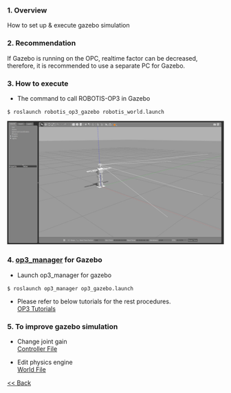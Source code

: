 ### 1. Overview  
How to set up & execute gazebo simulation

### 2. Recommendation  
If Gazebo is running on the OPC, realtime factor can be decreased, therefore, it is recommended to use a separate PC for Gazebo.

### 3. How to execute  
* The command to call ROBOTIS-OP3 in Gazebo
```
$ roslaunch robotis_op3_gazebo robotis_world.launch
```
![op3_gazebo](https://github.com/ROBOTIS-GIT/ROBOTIS-Documents/blob/master/wiki-images/ROBOTIS-OP3/op3_gazebo.png?raw=true)

### 4. [op3_manager](op3_manager.md) for Gazebo  

* Launch op3_manager for gazebo   
```
$ roslaunch op3_manager op3_gazebo.launch
```

* Please refer to below tutorials for the rest procedures.   
[OP3 Tutorials](OP3-Tutorials.md)

### 5. To improve gazebo simulation

* Change joint gain   
[Controller File](https://github.com/ROBOTIS-GIT/ROBOTIS-OP3-Common/blob/master/robotis_op3_gazebo/config/position_controller.yaml)

* Edit physics engine   
[World File](https://github.com/ROBOTIS-GIT/ROBOTIS-OP3-Common/blob/master/robotis_op3_gazebo/worlds/empty.world)


[&lt;&lt; Back](OP3-User's-Guide.md)
